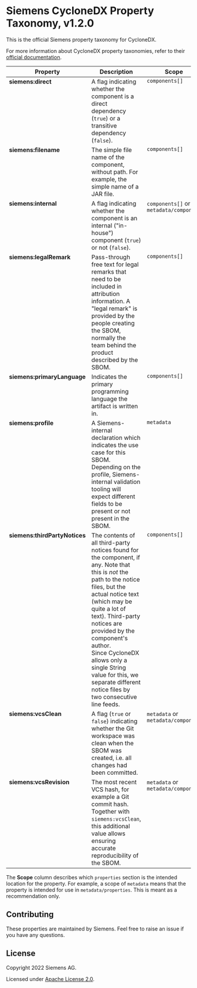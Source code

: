 # Siemens CycloneDX Property Taxonomy, v1.2.0

This is the official Siemens property taxonomy for CycloneDX.

For more information about CycloneDX property taxonomies, refer to
their [official documentation](https://github.com/CycloneDX/cyclonedx-property-taxonomy).

<table>
<thead>
    <tr>
        <th>Property</th>
        <th>Description</th>
        <th>Scope</th>
    </tr>
</thead>
<tbody>
    <tr style="vertical-align: top;">
        <td><b>siemens:direct</b></td>
        <td>A flag indicating whether the component is a direct dependency (<code>true</code>) or a transitive
            dependency (<code>false</code>).</td>
        <td><code>components[]</code></td>
    </tr>
    <tr style="vertical-align: top;">
        <td><b>siemens:filename</b></td>
        <td>The simple file name of the component, without path. For example, the simple name of a JAR file.</td>
        <td><code>components[]</code></td>
    </tr>
    <tr style="vertical-align: top;">
        <td><b>siemens:internal</b></td>
        <td>A flag indicating whether the component is an internal ("in-house") component (<code>true</code>) or not
            (<code>false</code>).</td>
        <td><code>components[]</code> or <code>metadata/component</code></td>
    </tr>
    <tr style="vertical-align: top;">
        <td><b>siemens:legalRemark</b></td>
        <td>Pass-through free text for legal remarks that need to be included in attribution information. A "legal
            remark" is provided by the people creating the SBOM, normally the team behind the product described by
            the SBOM.</td>
        <td><code>components[]</code></td>
    </tr>
    <tr style="vertical-align: top;">
        <td><b>siemens:primaryLanguage</b></td>
        <td>Indicates the primary programming language the artifact is written in.</td>
        <td><code>components[]</code></td>
    </tr>
    <tr style="vertical-align: top;">
        <td><b>siemens:profile</b></td>
        <td>A Siemens-internal declaration which indicates the use case for this SBOM. Depending on the profile,
            Siemens-internal validation tooling will expect different fields to be present or not present in the
            SBOM.</td>
        <td><code>metadata</code></td>
    </tr>
    <tr style="vertical-align: top;">
        <td><b>siemens:thirdPartyNotices</b></td>
        <td>The contents of all third-party notices found for the component, if any. Note that this is <i>not</i> the
            path to the notice files, but the actual notice text (which may be quite a lot of text). Third-party
            notices are provided by the component's author.<br>
            Since CycloneDX allows only a single String value for this, we separate different notice files by two
            consecutive line feeds.</td>
        <td><code>components[]</code></td>
    </tr>
    <tr style="vertical-align: top;">
        <td><b>siemens:vcsClean</b></td>
        <td>A flag (<code>true</code> or <code>false</code>) indicating whether the Git workspace was clean when the
            SBOM was created, i.e. all changes had been committed.</td>
        <td><code>metadata</code> or <code>metadata/component</code></td>
    </tr>
    <tr style="vertical-align: top;">
        <td><b>siemens:vcsRevision</b></td>
        <td>The most recent VCS hash, for example a Git commit hash. Together with <code>siemens:vcsClean</code>, this
            additional value allows ensuring accurate reproducibility of the SBOM.</td>
        <td><code>metadata</code> or <code>metadata/component</code></td>
    </tr>
</tbody>
</table>

The **Scope** column describes which `properties` section is the intended location for the property. For example,
a scope of `metadata` means that the property is intended for use in `metadata/properties`. This is meant as a
recommendation only.


## Contributing

These properties are maintained by Siemens. Feel free to raise an issue if you have any questions.


## License

Copyright 2022 Siemens AG.

Licensed under [Apache License 2.0](./LICENSE).
